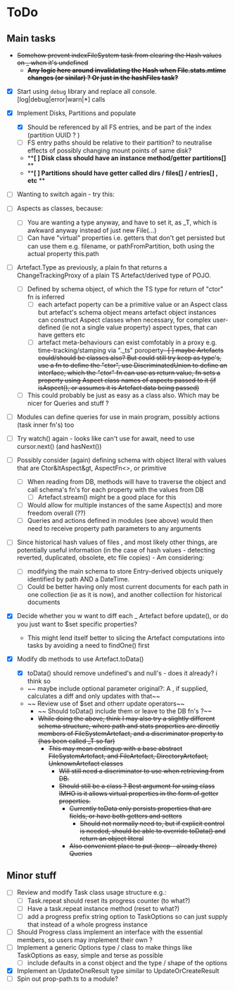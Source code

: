 # ToDo

## Main tasks

- ~~Somehow prevent indexFileSystem task from clearing the Hash values on _ when it's undefined~~
  - ~~**Any logic here around invalidating the Hash when File.stats.mtime changes (or sinilar) ? Or just in the hashFiles task?**~~

- [X] Start using ``debug`` library and replace all console.[log|debug|error|warn|*] calls
- [X] Implement Disks, Partitions and populate

  - [X] Should be referenced by all FS entries, and be part of the index (partition UUID ? )
  - [ ] FS entry paths should be relative to their partition? to neutralise effects of possibly changing mount points of same disk?

  - ****[ ] Disk class should have an instance method/getter partitions[]** **
  - ****[ ] Partitions should have getter called dirs  / files[] / entries[] , etc** **
- [ ] Wanting to switch again - try this:
- [ ] Aspects as classes, because:

  - [ ] You are wanting a type anyway, and have to set it, as _T, which is awkward anyway instead of just new File(...)
  - [ ] Can have "virtual" properties i.e. getters that don't get persisted but can use them e.g. filename, or pathFromPartition, both using the actual property this.path
- [ ] Artefact.Type as previously, a plain fn that returns a ChangeTrackingProxy of a plain TS Artefact/derived type of POJO.

  - [ ] Defined by schema object, of which the TS type for return of "ctor" fn is inferred
    - [ ] each artefact poperty can be a primitive value or an Aspect class but artefact's schema object means artefact object instances can construct Aspect classes when necessary, for complex user-defined (ie not a single value property) aspect types, that can have getters etc
    - [ ] artefact meta-behaviours can exist comfotably in a proxy e.g. time-tracking/stamping via "._ts" poroperty~~- [ ] maybe Artefacts could/should be classes also? But could still try keep as type's, use a fn to define the "ctor", use DiscriminatedUnion to define an interface, which the "ctor" fn can use as return value, fn sets a property using Aspect class names of aspects passed to it (if isAspect(), or assumes it is Artefact data being passed)~~
  - [ ] This could probably be just as easy as a class also. Which may be nicer for Queries and stuff ?
- [ ] Modules can define queries for use in main program, possibly actions (task inner fn's) too
- [ ] Try watch() again - looks like can't use for await, need to use cursor.next() (and hasNext())
- [ ] Possibly consider (again) defining schema with object literal with values that are Ctor&ltAspect&gt, AspectFn<>, or primitive

  - [ ] When reading from DB, methods will have to traverse the object and call schema's fn's for each property with the values from DB
    - [ ] Artefact.stream() might be a good place for this
  - [ ] Would allow for multiple instances of the same Aspect(s) and more freedom overall (??)
  - [ ] Queries and actions defined in modules (see above) would then need to receive property path parameters to any arguments
- [ ] Since historical hash values of files , and most likely other things, are potentially useful information (in the case of hash values - detecting reverted, duplicated, obsolete, etc file copies) - Am considering:

  - [ ] modifying the main schema to store Entry-derived objects uniquely identified by path AND a DateTime.
  - [ ] Could be better having only most current documents for each path in one collection (ie as it is now), and another collectiion for historical documents
- [X] Decide whether you w want to diff each _ Artefact before update(), or do you just want to $set specific properties?

  - This might lend itself better to slicing the Artefact computations into tasks by avoiding a need to findOne() first
- [X] Modify db methods to use Artefact.toData()

  - [X] toData() should remove undefined's and null's - does it already? i think so

  - ~~ maybe include optional parameter original?: A , if supplied, calculates a diff and only updates with that~~
  - ~~ Review use of $set and otherr update operators~~
    - ~~ Should toData() include them or leave to the DB fn's ?~~
    - ~~While doing the above, think I may also try a slightly different schema structure, where path and stats properties are directly members of FileSystemArtefact, and a discriminator property to (has been called _T so far)~~
      - ~~This may mean endingup with a base abstract FileSystemArtefact, and FileArtefact, DirectoryArtefact, UnknownArtefact classes~~
        - ~~Will still need a discriminator to use when retrieving from DB.~~
        - ~~Should still be a class ? Best argument for using class IMHO is it allows virtual properties in the form of getter properties.~~
          - ~~Currently toData only persists properties that are fields, or have both getters and setters~~
            - ~~Should not normally need to, but if explicit control is needed, should be able to override toData() and return an object literal~~
          - ~~Also convenient place to put (keep - already there) Queries~~

## Minor stuff

- [ ] Review and modify Task class usage structure e.g.:
  - [ ] Task.repeat should reset its progress counter (to what?)
  - [ ] Have a task.repeat instance method (reset to what?)
  - [ ] add a progress prefix string option to TaskOptions so can just supply that instead of a whole progress instance
- [ ] Should Progress class implement an interface with the essential members, so users may implement their own ?
- [ ] Implement a generic Options type / class to make things like TaskOptions as easy, simple and terse as possible
  - [ ] include defaults in a const object and the type / shape of the options
- [X] Implement an UpdateOneResult type similar to UpdateOrCreateResult
- [ ] Spin out prop-path.ts to a module?
